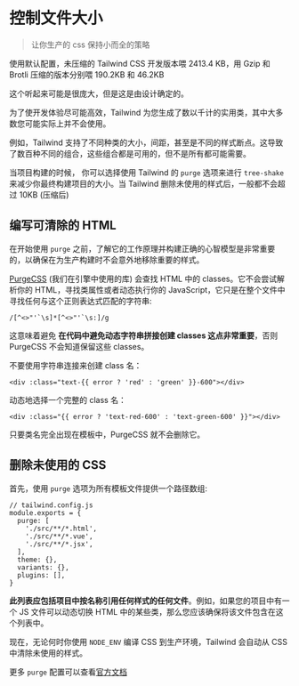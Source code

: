 # 控制文件大小

> 让你生产的 css 保持小而全的策略

使用默认配置，未压缩的 Tailwind CSS 开发版本喂 2413.4 KB，用 Gzip 和 Brotli 压缩的版本分别喂 190.2KB 和 46.2KB

这个听起来可能是很庞大，但是这是由设计确定的。

为了使开发体验尽可能高效，Tailwind 为您生成了数以千计的实用类，其中大多数您可能实际上并不会使用。

例如，Tailwind 支持了不同种类的大小，间距，甚至是不同的样式断点。这导致了数百种不同的组合，这些组合都是可用的，但不是所有都可能需要。

当项目构建的时候， 你可以选择使用 Tailwind 的 `purge` 选项来进行 `tree-shake` 来减少你最终构建项目的大小。当 Tailwind 删除未使用的样式后，一般都不会超过 10KB (压缩后)

## 编写可清除的 HTML

在开始使用 `purge` 之前，了解它的工作原理并构建正确的心智模型是非常重要的，以确保在为生产构建时不会意外地移除重要的样式。

[PurgeCSS](https://purgecss.com/) (我们在引擎中使用的库) 会查找 HTML 中的 classes。它不会尝试解析你的 HTML，寻找类属性或者动态执行你的 JavaScript，它只是在整个文件中寻找任何与这个正则表达式匹配的字符串:

```
/[^<>"'`\s]*[^<>"'`\s:]/g
```

这意味着避免 **在代码中避免动态字符串拼接创建 classes 这点非常重要**，否则 PurgeCSS 不会知道保留这些 classes。

不要使用字符串连接来创建 class 名：

```
<div :class="text-{{ error ? 'red' : 'green' }}-600"></div>
```

动态地选择一个完整的 class 名：

```
<div :class="{{ error ? 'text-red-600' : 'text-green-600' }}"></div>
```

只要类名完全出现在模板中，PurgeCSS 就不会删除它。

## 删除未使用的 CSS

首先，使用 `purge` 选项为所有模板文件提供一个路径数组:

```
// tailwind.config.js
module.exports = {
  purge: [
    './src/**/*.html',
    './src/**/*.vue',
    './src/**/*.jsx',
  ],
  theme: {},
  variants: {},
  plugins: [],
}
```

**此列表应包括项目中按名称引用任何样式的任何文件**。例如，如果您的项目中有一个 JS 文件可以动态切换 HTML 中的某些类，那么您应该确保将该文件包含在这个列表中。

现在，无论何时你使用 `NODE_ENV` 编译 CSS 到生产环境，Tailwind 会自动从 CSS 中清除未使用的样式。

更多 `purge` 配置可以查看[官方文档](https://tailwindcss.com/docs/controlling-file-size#enabling-manually)
